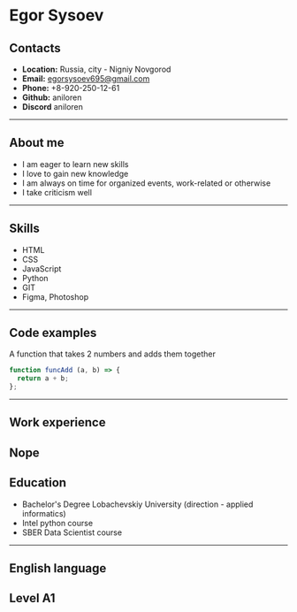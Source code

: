 Egor Sysoev
=======
Contacts
-----------
* **Location:** Russia, city - Nigniy Novgorod
* **Email:** egorsysoev695@gmail.com
* **Phone:** +8-920-250-12-61
* **Github:** aniloren
* **Discord** aniloren
---
About me
-----------
* I am eager to learn new skills
* I love to gain new knowledge
* I am always on time for organized events, work-related or otherwise
* I take criticism well
---
Skills
-----------
* HTML
* CSS
* JavaScript
* Python
* GIT
* Figma, Photoshop
---
Code examples
-----------
 A function that takes 2 numbers and adds them together
```javascript
function funcAdd (a, b) => {
  return a + b;
};
```
---
Work experience
-----------
Nope
---
Education
-----------
* Bachelor's Degree Lobachevskiy University (direction - applied informatics)
* Intel python course
* SBER Data Scientist course
---
English language
-----------
Level A1
---